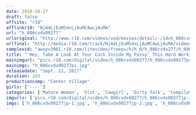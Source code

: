 ```yaml
---
date: 2018-10-27
draft: false
affsite: "r18"
afflinkr18: "NjA4LjEuMS4xLjAuMC4wLjAuMA"
url: "h_086cvdx00277"
urloriginal: "http://www.r18.com/videos/vod/movies/detail/-/id=h_086cvdx00277"
urlfinal: "http://media.r18.com/track/NjA4LjEuMS4xLjAuMC4wLjAuMA/videos/vod/movies/detail/-/id=h_086cvdx00277"
samplevid: "awspv3001.r18.com/litevideo/freepv/h/h_0/h_086cvdx277/h_086cvdx277_dmb_w.mp4"
title: "'Hey, Take A Look At Your Cock Inside My Pussy' This Hard Working Slut Lady Is Begging My Dick To Get Harder With Dirty Talk As She Rides My Ecstatic Cock Cowgirl Style 30 Ladies"
mainimgurl: "pics.r18.com/digital/video/h_086cvdx00277/h_086cvdx00277ps.jpg"
mainimgs: "h_086cvdx00277ps.jpg"
releasedate: "Sept. 21, 2017"
duration: 243
productioncomp: "Center Village"
girls: ['----']
categories: ['Mature Woman', 'Slut', 'Cowgirl', 'Dirty Talk', 'Compilation', 'Over 4 Hours', 'Hi-Def']
imgurls: ['pics.r18.com/digital/video/h_086cvdx00277/h_086cvdx00277jp-1.jpg', 'pics.r18.com/digital/video/h_086cvdx00277/h_086cvdx00277jp-2.jpg', 'pics.r18.com/digital/video/h_086cvdx00277/h_086cvdx00277jp-3.jpg', 'pics.r18.com/digital/video/h_086cvdx00277/h_086cvdx00277jp-4.jpg', 'pics.r18.com/digital/video/h_086cvdx00277/h_086cvdx00277jp-5.jpg', 'pics.r18.com/digital/video/h_086cvdx00277/h_086cvdx00277jp-6.jpg', 'pics.r18.com/digital/video/h_086cvdx00277/h_086cvdx00277jp-7.jpg', 'pics.r18.com/digital/video/h_086cvdx00277/h_086cvdx00277jp-8.jpg', 'pics.r18.com/digital/video/h_086cvdx00277/h_086cvdx00277jp-9.jpg', 'pics.r18.com/digital/video/h_086cvdx00277/h_086cvdx00277jp-10.jpg', 'pics.r18.com/digital/video/h_086cvdx00277/h_086cvdx00277jp-11.jpg', 'pics.r18.com/digital/video/h_086cvdx00277/h_086cvdx00277jp-12.jpg', 'pics.r18.com/digital/video/h_086cvdx00277/h_086cvdx00277jp-13.jpg', 'pics.r18.com/digital/video/h_086cvdx00277/h_086cvdx00277jp-14.jpg', 'pics.r18.com/digital/video/h_086cvdx00277/h_086cvdx00277jp-15.jpg', 'pics.r18.com/digital/video/h_086cvdx00277/h_086cvdx00277jp-16.jpg', 'pics.r18.com/digital/video/h_086cvdx00277/h_086cvdx00277jp-17.jpg', 'pics.r18.com/digital/video/h_086cvdx00277/h_086cvdx00277jp-18.jpg', 'pics.r18.com/digital/video/h_086cvdx00277/h_086cvdx00277jp-19.jpg', 'pics.r18.com/digital/video/h_086cvdx00277/h_086cvdx00277jp-20.jpg']
imgs: ['h_086cvdx00277jp-1.jpg', 'h_086cvdx00277jp-2.jpg', 'h_086cvdx00277jp-3.jpg', 'h_086cvdx00277jp-4.jpg', 'h_086cvdx00277jp-5.jpg', 'h_086cvdx00277jp-6.jpg', 'h_086cvdx00277jp-7.jpg', 'h_086cvdx00277jp-8.jpg', 'h_086cvdx00277jp-9.jpg', 'h_086cvdx00277jp-10.jpg', 'h_086cvdx00277jp-11.jpg', 'h_086cvdx00277jp-12.jpg', 'h_086cvdx00277jp-13.jpg', 'h_086cvdx00277jp-14.jpg', 'h_086cvdx00277jp-15.jpg', 'h_086cvdx00277jp-16.jpg', 'h_086cvdx00277jp-17.jpg', 'h_086cvdx00277jp-18.jpg', 'h_086cvdx00277jp-19.jpg', 'h_086cvdx00277jp-20.jpg']
---
```

